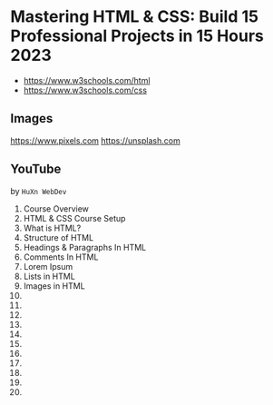 # Mastering HTML & CSS: Build 15 Professional Projects in 15 Hours 2023

* https://www.w3schools.com/html
* https://www.w3schools.com/css

## Images

https://www.pixels.com
https://unsplash.com

## YouTube

by `HuXn WebDev`

1. Course Overview
2. HTML & CSS Course Setup
3. What is HTML?
4. Structure of HTML
5. Headings & Paragraphs In HTML
6. Comments In HTML 
7. Lorem Ipsum
8. Lists in HTML
9. Images in HTML
10.
11.
12.
13.
14.
15.
16.
17.
18.
19.
20.